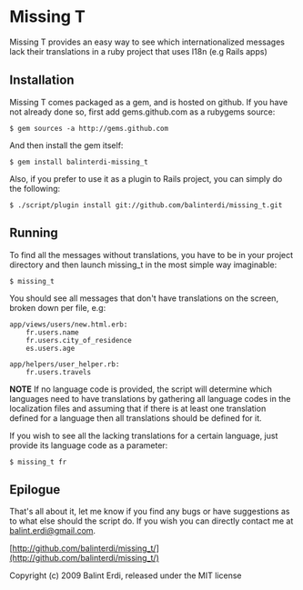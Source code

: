 # Missing T

Missing T provides an easy way to see which internationalized messages lack their translations in a ruby project that uses I18n (e.g Rails apps)

## Installation

Missing T comes packaged as a gem, and is hosted on github. If you have not already done so, first add gems.github.com as a rubygems source:

    $ gem sources -a http://gems.github.com

And then install the gem itself:

    $ gem install balinterdi-missing_t

Also, if you prefer to use it as a plugin to Rails project, you can simply do the following:

    $ ./script/plugin install git://github.com/balinterdi/missing_t.git

## Running

To find all the messages without translations, you have to be in your project directory and then launch missing_t in the most simple way imaginable:

    $ missing_t

You should see all messages that don't have translations on the screen, broken down per file, e.g:

    app/views/users/new.html.erb:
        fr.users.name
        fr.users.city_of_residence
        es.users.age

    app/helpers/user_helper.rb:
        fr.users.travels

__NOTE__ If no language code is provided, the script will determine which languages need to have translations by gathering all language codes in the localization files and assuming that if there is at least one translation defined for a language then all translations should be defined for it.

If you wish to see all the lacking translations for a certain language, just provide its language code as a parameter:

    $ missing_t fr

## Epilogue

That's all about it, let me know if you find any bugs or have suggestions as to what else should the script do. If you wish you can directly contact me at balint.erdi@gmail.com.

[http://github.com/balinterdi/missing_t/](http://github.com/balinterdi/missing_t/)

Copyright (c) 2009 Balint Erdi, released under the MIT license
